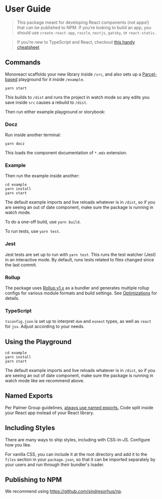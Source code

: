 # User Guide

> This package meant for developing React components (not apps!) that can be published to NPM. If you’re looking to build an app, you should use `create-react-app`, `razzle`, `nextjs`, `gatsby`, or `react-static`.

> If you’re new to TypeScript and React, checkout [this handy cheatsheet](https://github.com/sw-yx/react-typescript-cheatsheet/)

## Commands

Monoreact scaffolds your new library inside `/src`, and also sets up a [Parcel-based](https://parceljs.org) playground for it inside `/example`.

```
yarn start
```

This builds to `/dist` and runs the project in watch mode so any edits you save inside `src` causes a rebuild to `/dist`.

Then run either example playground or storybook:

### Docz

Run inside another terminal:

```
yarn docz
```

This loads the component documentation of `*.mdx` extension.

### Example

Then run the example inside another:

```
cd example
yarn install
yarn start
```

The default example imports and live reloads whatever is in `/dist`, so if you are seeing an out of date component, make sure the package is running in watch mode.

To do a one-off build, use `yarn build`.

To run tests, use `yarn test`.

### Jest

Jest tests are set up to run with `yarn test`. This runs the test watcher (Jest) in an interactive mode. By default, runs tests related to files changed since the last commit.

### Rollup

The package uses [Rollup v1.x](https://rollupjs.org) as a bundler and generates multiple rollup configs for various module formats and build settings. See [Optimizations](#optimizations) for details.

### TypeScript

`tsconfig.json` is set up to interpret `dom` and `esnext` types, as well as `react` for `jsx`. Adjust according to your needs.

## Using the Playground

```
cd example
yarn install
yarn start
```

The default example imports and live reloads whatever is in `/dist`, so if you are seeing an out of date component, make sure the package is running in watch mode like we recommend above.

## Named Exports

Per Palmer Group guidelines, [always use named exports.](https://github.com/palmerhq/typescript#exports) Code split inside your React app instead of your React library.

## Including Styles

There are many ways to ship styles, including with CSS-in-JS. Configure how you like.

For vanilla CSS, you can include it at the root directory and add it to the `files` section in your `package.json`, so that it can be imported separately by your users and run through their bundler's loader.

## Publishing to NPM

We recommend using https://github.com/sindresorhus/np.

